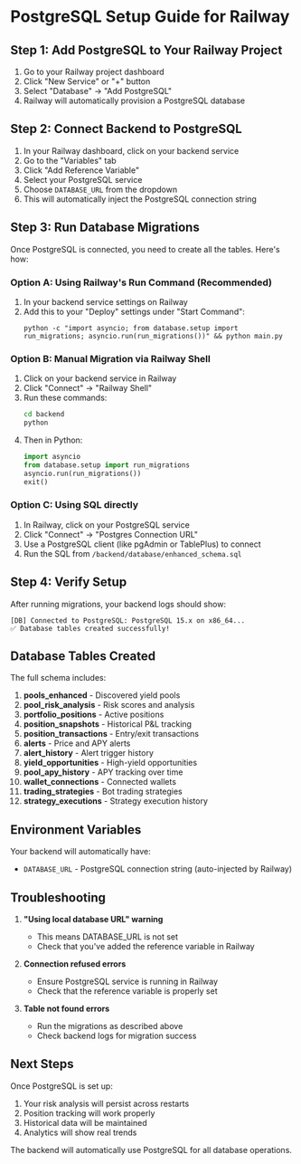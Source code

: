 # PostgreSQL Setup Guide for Railway

## Step 1: Add PostgreSQL to Your Railway Project

1. Go to your Railway project dashboard
2. Click "New Service" or "+" button
3. Select "Database" → "Add PostgreSQL"
4. Railway will automatically provision a PostgreSQL database

## Step 2: Connect Backend to PostgreSQL

1. In your Railway dashboard, click on your backend service
2. Go to the "Variables" tab
3. Click "Add Reference Variable"
4. Select your PostgreSQL service
5. Choose `DATABASE_URL` from the dropdown
6. This will automatically inject the PostgreSQL connection string

## Step 3: Run Database Migrations

Once PostgreSQL is connected, you need to create all the tables. Here's how:

### Option A: Using Railway's Run Command (Recommended)

1. In your backend service settings on Railway
2. Add this to your "Deploy" settings under "Start Command":
   ```
   python -c "import asyncio; from database.setup import run_migrations; asyncio.run(run_migrations())" && python main.py
   ```

### Option B: Manual Migration via Railway Shell

1. Click on your backend service in Railway
2. Click "Connect" → "Railway Shell"
3. Run these commands:
   ```bash
   cd backend
   python
   ```
4. Then in Python:
   ```python
   import asyncio
   from database.setup import run_migrations
   asyncio.run(run_migrations())
   exit()
   ```

### Option C: Using SQL directly

1. In Railway, click on your PostgreSQL service
2. Click "Connect" → "Postgres Connection URL"
3. Use a PostgreSQL client (like pgAdmin or TablePlus) to connect
4. Run the SQL from `/backend/database/enhanced_schema.sql`

## Step 4: Verify Setup

After running migrations, your backend logs should show:
```
[DB] Connected to PostgreSQL: PostgreSQL 15.x on x86_64...
✅ Database tables created successfully!
```

## Database Tables Created

The full schema includes:

1. **pools_enhanced** - Discovered yield pools
2. **pool_risk_analysis** - Risk scores and analysis
3. **portfolio_positions** - Active positions
4. **position_snapshots** - Historical P&L tracking
5. **position_transactions** - Entry/exit transactions
6. **alerts** - Price and APY alerts
7. **alert_history** - Alert trigger history
8. **yield_opportunities** - High-yield opportunities
9. **pool_apy_history** - APY tracking over time
10. **wallet_connections** - Connected wallets
11. **trading_strategies** - Bot trading strategies
12. **strategy_executions** - Strategy execution history

## Environment Variables

Your backend will automatically have:
- `DATABASE_URL` - PostgreSQL connection string (auto-injected by Railway)

## Troubleshooting

1. **"Using local database URL" warning**
   - This means DATABASE_URL is not set
   - Check that you've added the reference variable in Railway

2. **Connection refused errors**
   - Ensure PostgreSQL service is running in Railway
   - Check that the reference variable is properly set

3. **Table not found errors**
   - Run the migrations as described above
   - Check backend logs for migration success

## Next Steps

Once PostgreSQL is set up:
1. Your risk analysis will persist across restarts
2. Position tracking will work properly
3. Historical data will be maintained
4. Analytics will show real trends

The backend will automatically use PostgreSQL for all database operations.